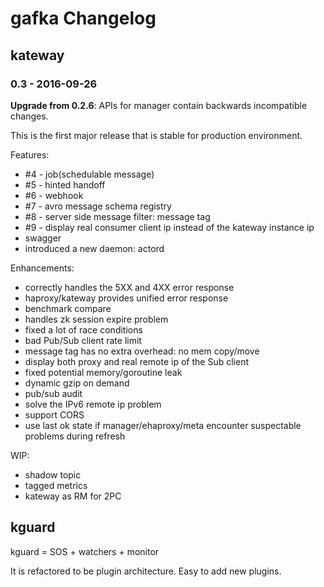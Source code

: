 # gafka Changelog

## kateway

### 0.3 - 2016-09-26

**Upgrade from 0.2.6**: APIs for manager contain backwards incompatible changes.

This is the first major release that is stable for production environment.

Features:

* #4 - job(schedulable message)
* #5 - hinted handoff
* #6 - webhook
* #7 - avro message schema registry
* #8 - server side message filter: message tag
* #9 - display real consumer client ip instead of the kateway instance ip 
* swagger
* introduced a new daemon: actord

Enhancements:

* correctly handles the 5XX and 4XX error response
* haproxy/kateway provides unified error response
* benchmark compare
* handles zk session expire problem
* fixed a lot of race conditions
* bad Pub/Sub client rate limit
* message tag has no extra overhead: no mem copy/move
* display both proxy and real remote ip of the Sub client
* fixed potential memory/goroutine leak
* dynamic gzip on demand
* pub/sub audit
* solve the IPv6 remote ip problem
* support CORS
* use last ok state if manager/ehaproxy/meta encounter suspectable problems during refresh

WIP:

* shadow topic
* tagged metrics
* kateway as RM for 2PC

## kguard

kguard = SOS + watchers + monitor

It is refactored to be plugin architecture. Easy to add new plugins.
